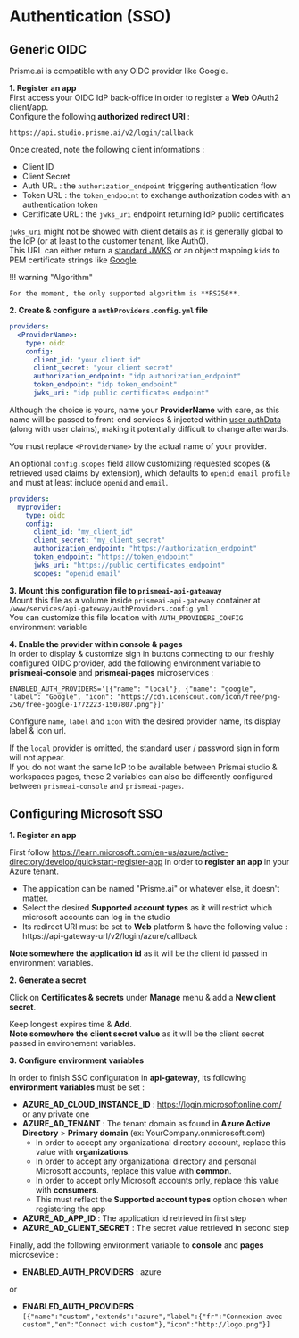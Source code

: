 # Authentication (SSO)

## Generic OIDC  

Prisme.ai is compatible with any OIDC provider like Google.  

**1. Register an app**  
First access your OIDC IdP back-office in order to register a **Web** OAuth2 client/app.  
Configure the following **authorized redirect URI** :  
```
https://api.studio.prisme.ai/v2/login/callback
```

Once created, note the following client informations :  

* Client ID  
* Client Secret  
* Auth URL : the `authorization_endpoint` triggering authentication flow  
* Token URL : the `token_endpoint` to exchange authorization codes with an authentication token  
* Certificate URL : the `jwks_uri` endpoint returning IdP public certificates  

`jwks_uri` might not be showed with client details as it is generally global to the IdP (or at least to the customer tenant, like Auth0).  
This URL can either return a [standard JWKS](https://auth0.com/docs/secure/tokens/json-web-tokens/json-web-key-set-properties) or an object mapping `kid`s to PEM certificate strings like [Google](https://www.googleapis.com/oauth2/v1/certs).  

!!! warning "Algorithm"

    For the moment, the only supported algorithm is **RS256**.

**2. Create & configure a `authProviders.config.yml` file**
```yaml
providers:
  <ProviderName>:
    type: oidc
    config:
      client_id: "your client id"
      client_secret: "your client secret"
      authorization_endpoint: "idp authorization_endpoint"
      token_endpoint: "idp token_endpoint"
      jwks_uri: "idp public certificates endpoint"
```

Although the choice is yours, name your **ProviderName** with care, as this name will be passed to front-end services & injected within [user authData](../workspaces/security.md#auth-data) (along with user claims), making it potentially difficult to change afterwards.   

You must replace `<ProviderName>` by the actual name of your provider.

An optional `config.scopes` field allow customizing requested scopes (& retrieved used claims by extension), which defaults to `openid email profile` and must at least include `openid` and `email`.  

```yaml hl_lines="10"
providers:
  myprovider:
    type: oidc
    config:
      client_id: "my_client_id"
      client_secret: "my_client_secret"
      authorization_endpoint: "https://authorization_endpoint"
      token_endpoint: "https://token_endpoint"
      jwks_uri: "https://public_certificates_endpoint"
      scopes: "openid email"
```

**3. Mount this configuration file to `prismeai-api-gateaway`**  
Mount this file as a volume inside `prismeai-api-gateway` container at `/www/services/api-gateway/authProviders.config.yml`  
You can customize this file location with `AUTH_PROVIDERS_CONFIG` environment variable  

**4. Enable the provider within console & pages**  
In order to display & customize sign in buttons connecting to our freshly configured OIDC provider, add the following environment variable to **prismeai-console** and **prismeai-pages** microservices :  

```
ENABLED_AUTH_PROVIDERS='[{"name": "local"}, {"name": "google", "label": "Google", "icon": "https://cdn.iconscout.com/icon/free/png-256/free-google-1772223-1507807.png"}]'
```

Configure `name`, `label` and `icon` with the desired provider name, its display label & icon url.  

If the `local` provider is omitted, the standard user / password sign in form will not appear.  
If you do not want the same IdP to be available between Prismai studio & workspaces pages, these 2 variables can also be differently configured between `prismeai-console` and `prismeai-pages`.  



## Configuring Microsoft SSO

**1. Register an app**  

First follow https://learn.microsoft.com/en-us/azure/active-directory/develop/quickstart-register-app in order to **register an app** in your Azure tenant.  

* The application can be named "Prisme.ai" or whatever else, it doesn't matter.  
* Select the desired **Supported account types** as it will restrict which microsoft accounts can log in the studio  
* Its redirect URI must be set to **Web** platform & have the following value :  https://api-gateway-url/v2/login/azure/callback  

**Note somewhere the application id** as it will be the client id passed in environment variables.  

**2. Generate a secret**  

Click on **Certificates & secrets** under **Manage** menu & add a **New client secret**.  

Keep longest expires time & **Add**.  
**Note somewhere the client secret value** as it will be the client secret passed in environement variables.  

**3. Configure environment variables**  

In order to finish SSO configuration in **api-gateway**, its following **environment variables** must be set :  

* **AZURE_AD_CLOUD_INSTANCE_ID** :  https://login.microsoftonline.com/ or any private one
* **AZURE_AD_TENANT** : The tenant domain as found in **Azure Active Directory** > **Primary domain** (ex: YourCompany.onmicrosoft.com)
    * In order to accept any organizational directory account, replace this value with **organizations**.
    * In order to accept any organizational directory and personal Microsoft accounts, replace this value with **common**.
    * In order to accept only Microsoft accounts only, replace this value with **consumers**.
    * This must reflect the **Supported account types** option chosen when registering the app 
* **AZURE_AD_APP_ID** : The application id retrieved in first step
* **AZURE_AD_CLIENT_SECRET** : The secret value retrieved in second step

Finally, add the following environment variable to **console** and **pages** microsevice :  

* **ENABLED_AUTH_PROVIDERS** : azure

or 

* **ENABLED_AUTH_PROVIDERS** :`[{"name":"custom","extends":"azure","label":{"fr":"Connexion avec custom","en":"Connect with custom"},"icon":"http://logo.png"}]`
